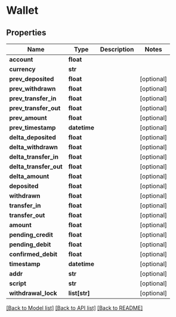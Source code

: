 # Wallet

## Properties
Name | Type | Description | Notes
------------ | ------------- | ------------- | -------------
**account** | **float** |  | 
**currency** | **str** |  | 
**prev_deposited** | **float** |  | [optional] 
**prev_withdrawn** | **float** |  | [optional] 
**prev_transfer_in** | **float** |  | [optional] 
**prev_transfer_out** | **float** |  | [optional] 
**prev_amount** | **float** |  | [optional] 
**prev_timestamp** | **datetime** |  | [optional] 
**delta_deposited** | **float** |  | [optional] 
**delta_withdrawn** | **float** |  | [optional] 
**delta_transfer_in** | **float** |  | [optional] 
**delta_transfer_out** | **float** |  | [optional] 
**delta_amount** | **float** |  | [optional] 
**deposited** | **float** |  | [optional] 
**withdrawn** | **float** |  | [optional] 
**transfer_in** | **float** |  | [optional] 
**transfer_out** | **float** |  | [optional] 
**amount** | **float** |  | [optional] 
**pending_credit** | **float** |  | [optional] 
**pending_debit** | **float** |  | [optional] 
**confirmed_debit** | **float** |  | [optional] 
**timestamp** | **datetime** |  | [optional] 
**addr** | **str** |  | [optional] 
**script** | **str** |  | [optional] 
**withdrawal_lock** | **list[str]** |  | [optional] 

[[Back to Model list]](../README.md#documentation-for-models) [[Back to API list]](../README.md#documentation-for-api-endpoints) [[Back to README]](../README.md)


